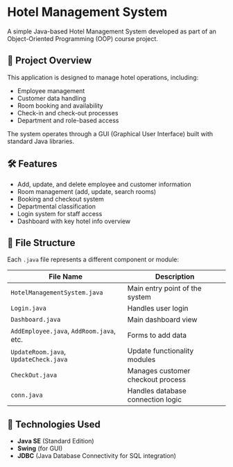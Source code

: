 # Hotel Management System

A simple Java-based Hotel Management System developed as part of an Object-Oriented Programming (OOP) course project.

## 📌 Project Overview

This application is designed to manage hotel operations, including:

- Employee management
- Customer data handling
- Room booking and availability
- Check-in and check-out processes
- Department and role-based access

The system operates through a GUI (Graphical User Interface) built with standard Java libraries.

## 🛠️ Features

- Add, update, and delete employee and customer information
- Room management (add, update, search rooms)
- Booking and checkout system
- Departmental classification
- Login system for staff access
- Dashboard with key hotel info overview

## 📁 File Structure

Each `.java` file represents a different component or module:

| File Name                 | Description                             |
|--------------------------|-----------------------------------------|
| `HotelManagementSystem.java` | Main entry point of the system          |
| `Login.java`             | Handles user login                      |
| `Dashboard.java`         | Main dashboard view                     |
| `AddEmployee.java`, `AddRoom.java`, etc. | Forms to add data               |
| `UpdateRoom.java`, `UpdateCheck.java`    | Update functionality modules    |
| `CheckOut.java`          | Manages customer checkout process       |
| `conn.java`              | Handles database connection logic       |

## 🧰 Technologies Used

- **Java SE** (Standard Edition)
- **Swing** (for GUI)
- **JDBC** (Java Database Connectivity for SQL integration)
